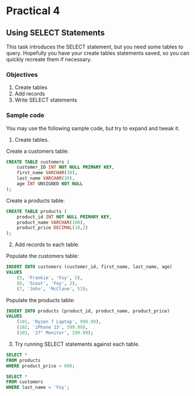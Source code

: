 # Practical 4
## Using SELECT Statements

This task introduces the SELECT statement, but you need some tables to query. Hopefully you have your create tables statements saved, so you can quickly recreate them if necessary.

### Objectives 

1. Create tables
2. Add records
3. Write SELECT statements

### Sample code

You may use the following sample code, but try to expand and tweak it.

1. Create tables. 

Create a customers table:

```sql
CREATE TABLE customers (
	customer_ID INT NOT NULL PRIMARY KEY,
	first_name VARCHAR(30),
	last_name VARCHAR(30),
	age INT UNSIGNED NOT NULL
);
```
Create a products table:

```sql
CREATE TABLE products (
    product_id INT NOT NULL PRIMARY KEY,
    product_name VARCHAR(100),
    product_price DECIMAL(10,2)
);
```

2. Add records to each table.

Populate the customers table:

```sql
INSERT INTO customers (customer_id, first_name, last_name, age)
VALUES
    (5, 'Frankie', 'Foy', 5),
	(6, 'Scout', 'Foy', 2),
	(7, 'John', 'McClane', 53);
```

Populate the products table:

```sql
INSERT INTO products (product_id, product_name, product_price)
VALUES
    (101, 'Ryzen 7 Laptop', 999.99),
    (102, 'iPhone 13', 599.99),
	(103, '27" Monitor', 199.99);
```

3. Try running SELECT statements against each table.

```sql
SELECT * 
FROM products
WHERE product_price < 600;
```

```sql
SELECT * 
FROM customers
WHERE last_name = 'Foy';
```